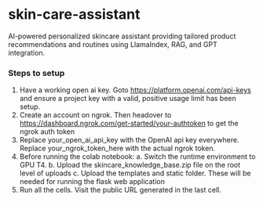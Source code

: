# skin-care-assistant
AI-powered personalized skincare assistant providing tailored product recommendations and routines using LlamaIndex, RAG, and GPT integration.

### Steps to setup

1. Have a working open ai key. Goto https://platform.openai.com/api-keys and ensure a project key with a valid, positive usage limit has been setup.
2. Create an account on ngrok. Then headover to https://dashboard.ngrok.com/get-started/your-authtoken to get the ngrok auth token
3. Replace your_open_ai_api_key with the OpenAI api key everywhere. Replace your_ngrok_token_here with the actual ngrok token.
4. Before running the colab notebook:
	a. Switch the runtime environment to GPU T4.
	b. Upload the skincare_knowledge_base.zip file on the root level of uploads
	c. Upload the templates and static folder. These will be needed for running the flask web application
5. Run all the cells. Visit the public URL generated in the last cell.